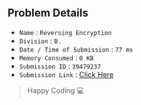## Problem Details 
 
- `Name`                      : `Reversing Encryption`
- `Division`                  : `B.`
- `Date / Time of Submission` : `77 ms`
- `Memory Consumed`           : `0 KB`
- `Submission ID`             : `39479237`
- `Submission Link`           : [Click Here](http://codeforces.com/contest/999/submission/39479237)

> Happy Coding   :computer: